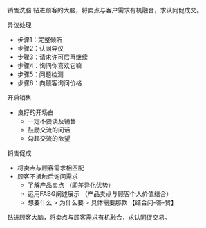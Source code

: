 
销售洗脑
    钻进顾客的大脑，将卖点与客户需求有机融合，求认同促成交。

异议处理
- 步骤1：完整倾听
- 步骤2：认同异议
- 步骤3：请求许可后再继续
- 步骤4：询问你喜欢它嘛
- 步骤5：问题检测
- 步骤6：向顾客询问价格

开启销售
- 良好的开场白
  - 一定不要谈及销售
  - 鼓励交流的问话
  - 勾起交流的欲望

销售促成
- 将卖点与顾客需求相匹配
- 顾客不抵触后询问需求
  - 了解产品卖点 （即差异化优势）
  -  运用FABG阐述展示 （产品卖点与顾客个人价值结合）
  - 想要什么 > 为什么要 > 具体需要那款 【结合问-答-赞】

钻进顾客大脑，将卖点与顾客需求有机融合，求认同促交易。
